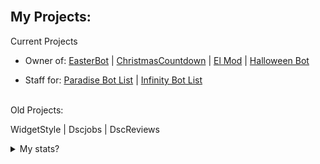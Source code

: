 <br />

## My Projects:

Current Projects
- Owner of: [EasterBot](https://discord.com/api/oauth2/authorize?client_id=810568485905236018&permissions=268954705&scope=bot%20applications.commands) | [ChristmasCountdown](https://discord.com/api/oauth2/authorize?client_id=791761831734804510&permissions=137442225217&scope=bot%20applications.commands) | [El Mod](https://discord.com/oauth2/authorize?client_id=857564240784916490&permissions=1559751927&scope=bot%20applications.commands) | [Halloween Bot](https://discord.com/api/oauth2/authorize?client_id=852564657674649636&permissions=139586817089&scope=bot%20applications.commands)

- Staff for: [Paradise Bot List](https://paradisebots.net/) | [Infinity Bot List](https://infinitybotlist.com/)
<br>
Old Projects:

WidgetStyle | Dscjobs | DscReviews


<details>
<summary>My stats?</summary>
<br>
I mostly use Private Repos or Organizations 
  
  
![GitHub stats](https://github-readme-stats.vercel.app/api?username=Harley200317&show_icons=true&theme=radical)
![Top Langs](https://github-readme-stats.vercel.app/api/top-langs/?username=Harley200317&theme=radical)

</details>

